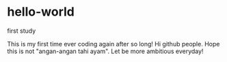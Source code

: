 # hello-world
first study

This is my first time ever coding again after so long!
Hi github people. Hope this is not "angan-angan tahi ayam". Let be more ambitious everyday!
